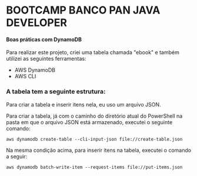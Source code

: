 <h1>BOOTCAMP BANCO PAN JAVA DEVELOPER</h1>

<h4>Boas práticas com DynamoDB</h4>
<p>Para realizar este projeto, criei uma tabela chamada "ebook" e também utilizei as seguintes ferramentas:</p>

- AWS DynamoDB
- AWS CLI
  
<h3>A tabela tem a seguinte estrutura:</h3>

<p>Para criar a tabela e inserir itens nela, eu uso um arquivo JSON.</p>

<p>Para criar a tabela, já com o caminho do diretório atual do PowerShell na pasta em que o arquivo JSON está armazenado, executei o seguinte comando:</p>

```
aws dynamodb create-table --cli-input-json file://create-table.json
```

<p>Na mesma condição acima, para inserir itens na tabela, executei o comando a seguir:</p>

```
aws dynamodb batch-write-item --request-items file://put-items.json
```

